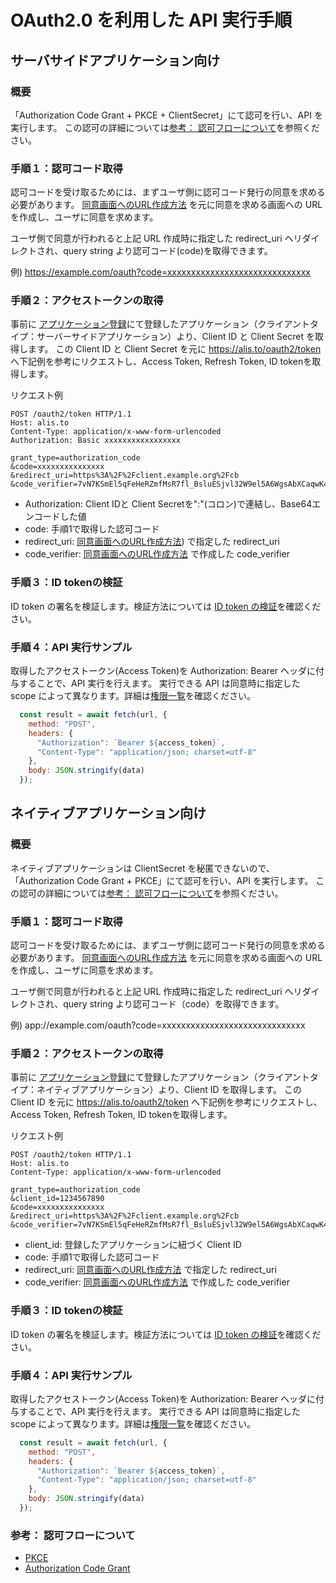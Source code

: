 # OAuth2.0 を利用した API 実行手順

## サーバサイドアプリケーション向け

### 概要

「Authorization Code Grant + PKCE + ClientSecret」にて認可を行い、API を実行します。
この認可の詳細については[参考： 認可フローについて](#参考：-認可フローについて)を参照ください。

### 手順１：認可コード取得

認可コードを受け取るためには、まずユーザ側に認可コード発行の同意を求める必要があります。
[同意画面へのURL作成方法](/authorization-url/) を元に同意を求める画面への URL を作成し、ユーザに同意を求めます。

ユーザ側で同意が行われると上記 URL 作成時に指定した redirect_uri へリダイレクトされ、query string より認可コード(code)を取得できます。

例) 
  https://example.com/oauth?code=xxxxxxxxxxxxxxxxxxxxxxxxxxxxxx


### 手順２：アクセストークンの取得

事前に [アプリケーション登録](http://alis.to/me/settings/applications)にて登録したアプリケーション（クライアントタイプ：サーバーサイドアプリケーション）より、Client ID と Client Secret を取得します。
この Client ID と Client Secret を元に https://alis.to/oauth2/token へ下記例を参考にリクエストし、Access Token, Refresh Token, ID tokenを取得します。


リクエスト例
```
POST /oauth2/token HTTP/1.1
Host: alis.to
Content-Type: application/x-www-form-urlencoded
Authorization: Basic xxxxxxxxxxxxxxxxx
 
grant_type=authorization_code
&code=xxxxxxxxxxxxxxx
&redirect_uri=https%3A%2F%2Fclient.example.org%2Fcb
&code_verifier=7vN7KSmEl5qFeHeRZmfMsR7fl_BsluESjvl32W9el5A6WgsAbXCaqwK43BmXjs7cGw9hTQC9xmVb41xi8fL4CA
```
- Authorization: Client IDと Client Secretを":"(コロン)で連結し、Base64エンコードした値
- code: 手順1で取得した認可コード
- redirect_uri: [同意画面へのURL作成方法](/authorization-url/)) で指定した redirect_uri
- code_verifier: [同意画面へのURL作成方法](/authorization-url/) で作成した code_verifier



### 手順３：ID tokenの検証

ID token の署名を検証します。検証方法については [ID token の検証](/idtoken-verify/)を確認ください。

### 手順４：API 実行サンプル

取得したアクセストークン(Access Token)を Authorization: Bearer ヘッダに付与することで、API 実行を行えます。
実行できる API は同意時に指定した scope によって異なります。詳細は[権限一覧](/scopes/)を確認ください。


```javascript
  const result = await fetch(url, {
    method: "POST",
    headers: {
      "Authorization": `Bearer ${access_token}`,
      "Content-Type": "application/json; charset=utf-8"
    },
    body: JSON.stringify(data)
  });
```

## ネイティブアプリケーション向け

### 概要

ネイティブアプリケーションは ClientSecret を秘匿できないので、
「Authorization Code Grant + PKCE」にて認可を行い、API を実行します。
この認可の詳細については[参考： 認可フローについて](#参考：-認可フローについて)を参照ください。

### 手順１：認可コード取得

認可コードを受け取るためには、まずユーザ側に認可コード発行の同意を求める必要があります。
[同意画面へのURL作成方法](/authorization-url/) を元に同意を求める画面への URL を作成し、ユーザに同意を求めます。

ユーザ側で同意が行われると上記 URL 作成時に指定した redirect_uri へリダイレクトされ、query string より認可コード（code）を取得できます。

例) 
  app://example.com/oauth?code=xxxxxxxxxxxxxxxxxxxxxxxxxxxxxx

### 手順２：アクセストークンの取得

事前に [アプリケーション登録](http://alis.to/me/settings/applications)にて登録したアプリケーション（クライアントタイプ：ネイティブアプリケーション）より、Client ID を取得します。
この Client ID を元に https://alis.to/oauth2/token へ下記例を参考にリクエストし、Access Token, Refresh Token, ID tokenを取得します。


リクエスト例
```
POST /oauth2/token HTTP/1.1
Host: alis.to
Content-Type: application/x-www-form-urlencoded
 
grant_type=authorization_code
&client_id=1234567890
&code=xxxxxxxxxxxxxxx
&redirect_uri=https%3A%2F%2Fclient.example.org%2Fcb
&code_verifier=7vN7KSmEl5qFeHeRZmfMsR7fl_BsluESjvl32W9el5A6WgsAbXCaqwK43BmXjs7cGw9hTQC9xmVb41xi8fL4CA
```
- client_id: 登録したアプリケーションに紐づく Client ID
- code: 手順1で取得した認可コード
- redirect_uri: [同意画面へのURL作成方法](/authorization-url/) で指定した redirect_uri
- code_verifier: [同意画面へのURL作成方法](/authorization-url/) で作成した code_verifier


### 手順３：ID tokenの検証

ID token の署名を検証します。検証方法については [ID token の検証](/idtoken-verify/)を確認ください。

### 手順４：API 実行サンプル

取得したアクセストークン(Access Token)を Authorization: Bearer ヘッダに付与することで、API 実行を行えます。
実行できる API は同意時に指定した scope によって異なります。詳細は[権限一覧](/scopes/)を確認ください。

```javascript
  const result = await fetch(url, {
    method: "POST",
    headers: {
      "Authorization": `Bearer ${access_token}`,
      "Content-Type": "application/json; charset=utf-8"
    },
    body: JSON.stringify(data)
  });
```

### 参考： 認可フローについて

* [PKCE](https://www.authlete.com/documents/article/pkce)
* [Authorization Code Grant](https://tools.ietf.org/html/rfc6749#section-4.1)
